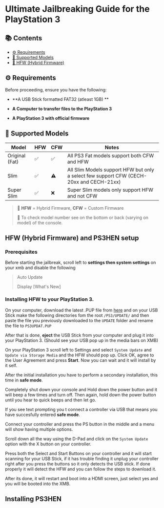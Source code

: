 # Ultimate Jailbreaking Guide for the PlayStation 3

## 📚 Contents

- [⚙️ Requirements](https://github.com/karizzmaa/PS3-Jailbreak-Guide#️-requirements)
- [🧠 Supported Models](https://github.com/karizzmaa/PS3-Jailbreak-Guide#-supported-models)
- [🔧 HFW (Hybrid Firmware)](https://github.com/karizzmaa/PS3-Jailbreak-Guide#hfw-hybrid-firmware)

## ⚙️ Requirements
Before proceeding, ensure you have the following:

- **A USB Stick formatted FAT32 (atleast 1GB) **

- **A Computer to transfer files to the PlayStation 3**

- **A PlayStation 3 with official firmware**

## 🧠 Supported Models

| Model       | HFW   | CFW   | Notes                        |
|-------------|-------|-------|------------------------------|
| Original (Fat)     |✅|✅|All PS3 Fat models support both CFW and HFW|
| Slim     |✅|⚠️|All Slim Models support HFW but only a select few support CFW (CECH-20xx and CECH-21xx)|
| Super Slim     |✅|❌|Super Slim models only support HFW and not CFW|

> 📌 **HFW** = Hybrid Firmware, **CFW** = Custom Firmware
> 
> 📌 To check model number see on the bottom or back (varying on model) of the console.


## HFW (Hybrid Firmware) and PS3HEN setup

### Prerequisites 
Before starting the jailbreak, scroll left to **settings then system settings** on your xmb and disable the following
> Auto Update
> 
> Display [What's New]

### Installing HFW to your PlayStation 3.

On your computer, download the latest .PUP file from [here](https://www.ps3xploit.me/firmware/hfw/HFW_4.92.1_PS3UPDAT.PUP) and on your USB Stick make the following directories fom the root ```/PS3/UPDATE/``` and then paste the file you previously downloaded to the ```UPDATE``` folder and rename the file to ```PS3UPDAT.PUP```

After that is done, **eject** the USB Stick from your computer and plug it into your PlayStation 3. (Should see your USB pop up in the media bars on XMB)

On your PlayStation 3 scroll left to Settings and select ```System Update``` and ```Update via Storage Media``` and the HFW should pop up. Click OK, agree to the User Agreement and press **Start**. Now you can wait and it will install by it self.

After the initial installation you have to perform a secondary installation, this time in **safe mode**.

Completely shut down your console and Hold down the power button and it will beep a few times and turn off.
Then again, hold down the power button until you hear to quick beeps and then let go.

If you see text prompting you t connect a controller via USB that means you have succesfully entered **safe mode**.

Connect your controller and press the PS button in the middle and a menu will show having multiple options.

Scroll down all the way using the D-Pad and click on the ```System Update``` option with the X button on your controller.

Press both the Select and Start Buttons on your controller and it will start scanning for your USB Stick, if it has trouble finding it unplug your controller right after you press the buttons so it only detects the USB stick. If done properly it will detect the HFW and you can follow the steps to download it.

After its done, it will restart and boot into a HDMI screen, just select yes and you will be booted into the XMB.

## Installing PS3HEN
